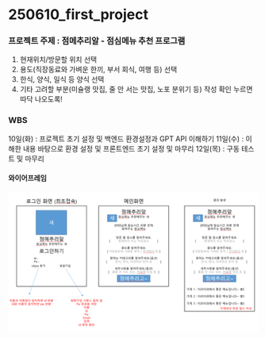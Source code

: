 # 250610_first_project

### 프로젝트 주제 : 점메추리알 - 점심메뉴 추천 프로그램
1. 현재위치/방문할 위치 선택
2. 용도(직장동료와 가벼운 한끼, 부서 회식, 여행 등) 선택
3. 한식, 양식, 일식 등 양식 선택
4. 기타 고려할 부분(미슐랭 맛집, 줄 안 서는 맛집, 노포 분위기 등) 작성
확인 누르면 따닥 나오도록!

### WBS
10일(화) : 프로젝트 초기 설정 및 백엔드 환경설정과 GPT API 이해하기
11일(수) : 이해한 내용 바탕으로 환경 설정 및 프론트엔드 초기 설정 및 마무리
12일(목) : 구동 테스트 및 마무리

#### 와이어프레임
![alt text](image.png)